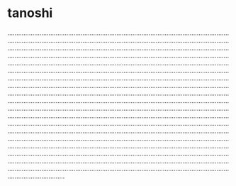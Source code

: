 # tanoshi
....................................................................................................................................................................................................................................................................................................................................................................................................................................................................................................................................................................................................................................................................................................................................................................................................................................................................................................................................................................................................................................................................................................................................................................................................................................................................................................................................................................................................................................................................................................................................................................................................................................................................................................................................................................................................................................................................................................................................................................................................................................................................................................................................................................................................................................................................................................................................................................................................................................................................................